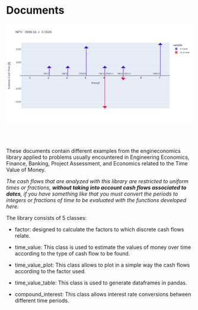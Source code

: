 # Documents

<img src="../images/img_2.png" alt = "Cash Flow Plot" class="center">

<br></br>

These documents contain different examples from the engineconomics library applied to problems usually encountered in Engineering Economics, Finance, Banking, Project Assessment, and Economics related to the Time Value of Money. 

_The cash flows that are analyzed with this library are restricted to uniform times or fractions, **without taking into account cash flows associated to dates**, if you have something like that you must convert the periods to integers or fractions of time to be evaluated with the functions developed here._


The library consists of 5 classes:


- factor: designed to calculate the factors to which discrete cash flows relate.

- time_value: This class is used to estimate the values of money over time according to the type of cash flow to be found.

- time_value_plot: This class allows to plot in a simple way the cash flows according to the factor used.

- time_value_table: This class is used to generate dataframes in pandas.

- compound_interest: This class allows interest rate conversions between different time periods.